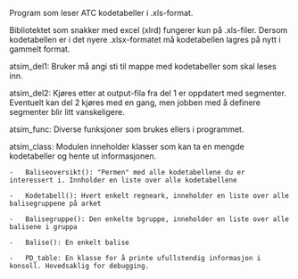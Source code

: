 Program som leser ATC kodetabeller i .xls-format. 

Bibliotektet som snakker med excel (xlrd) fungerer kun på .xls-filer. Dersom kodetabellen er i det nyere .xlsx-formatet må kodetabellen lagres på nytt i gammelt format.

atsim_del1: Bruker må angi sti til mappe med kodetabeller som skal leses inn.

atsim_del2: Kjøres etter at output-fila fra del 1 er oppdatert med segmenter. Eventuelt kan del 2 kjøres med en gang, men jobben med å definere segmenter blir litt vanskeligere.

atsim_func: Diverse funksjoner som brukes ellers i programmet.

atsim_class: Modulen inneholder klasser som kan ta en mengde kodetabeller og hente ut informasjonen. 

    -   Baliseoversikt(): "Permen" med alle kodetabellene du er interessert i. Innholder en liste over alle kodetabellene
    
    -   Kodetabell(): Hvert enkelt regneark, inneholder en liste over alle balisegruppene på arket
    
    -   Balisegruppe(): Den enkelte bgruppe, inneholder en liste over alle balisene i gruppa
    
    -   Balise(): En enkelt balise
    
    -   PD_table: En klasse for å printe ufullstendig informasjon i konsoll. Hovedsaklig for debugging.
